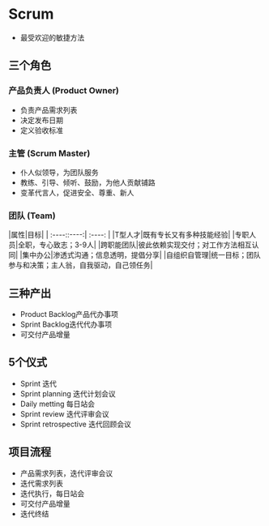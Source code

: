# Scrum

- 最受欢迎的敏捷方法

## 三个角色

### 产品负责人 (Product Owner)

- 负责产品需求列表
- 决定发布日期
- 定义验收标准

### 主管 (Scrum Master)

- 仆人似领导，为团队服务
- 教练、引导、倾听、鼓励，为他人贡献铺路
- 变革代言人，促进安全、尊重、新人

### 团队 (Team)

|属性|目标|
| :----::----:| :----: |
|T型人才|既有专长又有多种技能经验|
|专职人员|全职，专心致志；3-9人|
|跨职能团队|彼此依赖实现交付；对工作方法相互认同|
|集中办公|渗透式沟通；信息透明，提倡分享|
|自组织自管理|统一目标；团队参与和决策；主人翁，自我驱动，自己领任务|

## 三种产出

- Product Backlog产品代办事项
- Sprint Backlog迭代代办事项
- 可交付产品增量

## 5个仪式

- Sprint 迭代
- Sprint planning 迭代计划会议
- Daily metting 每日站会
- Sprint review 迭代评审会议
- Sprint retrospective 迭代回顾会议

## 项目流程

- 产品需求列表，迭代评审会议
- 迭代需求列表
- 迭代执行，每日站会
- 可交付产品增量
- 迭代终结
